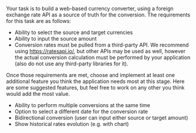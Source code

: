 Your task is to build a web-based currency converter, using a foreign exchange rate API as a source of truth for the conversion. The requirements for this task are as follows:

- Ability to select the source and target currencies
- Ability to input the source amount
- Conversion rates must be pulled from a third-party API. We recommend using https://ratesapi.io/, but other APIs may be used as well, however the actual conversion calculation must be performed by your application (also do not use any third-party libraries for it).

Once those requirements are met, choose and implement at least one additional feature you think the application needs most at this stage.
Here are some suggested features, but feel free to work on any other you think would add the most value.

- Ability to perform multiple conversions at the same time
- Option to select a different date for the conversion rate
- Bidirectional conversion (user can input either source or target amount)
- Show historical rates evolution (e.g. with chart)
